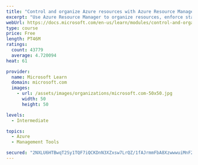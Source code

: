 ```yaml
---
title: "Control and organize Azure resources with Azure Resource Manager"
excerpt: "Use Azure Resource Manager to organize resources, enforce standards, and protect critical assets from deletion."
webUrl: https://docs.microsoft.com/en-us/learn/modules/control-and-organize-with-azure-resource-manager/
type: course
price: Free
length: PT46M
ratings:
  count: 43779
  average: 4.720094
heat: 61

provider:
  name: Microsoft Learn
  domain: microsoft.com
  images:
    - url: /assets/images/organizations/microsoft.com-50x50.jpg
      width: 50
      height: 50

levels:
  - Intermediate

topics:
  - Azure
  - Management Tools

secured: "2NXLU6HTBwqT2Sy1TQF7iQCKDnN3XZxsw7LrQZ/1fAJrmmFbA8XzwwwuiMnF2rsJWdELVk5bf+t660jcyrSVL2BXjd2darilwgKd1c4tQJX+Cqr4AOy/Yni8fQpSoSRzp0KgmgJMnSPmS9TJDbveBeWCfNWvgXL3D1lLy2p+11QyMoDmc7hGp0H1N10JzKcVU7kqkHNo1o5EkU9BMIzTmZ6lwIiNbRsEAs2yONFHgZd2Z+yFCBYMDKO2WMJj1xfcK3KZydcytHDenk8nNMnoQk2Mnr5qrN5Txdtl7ubv0nkoBTT9kAEAOcnBRYH7UAKceXPBZoUZCZq83yK+HjmAl2OEAl0nQU2Vq2S8ojjTHi8jX3MYwc/Zk/v+9w06N7Xaa+FlJOTCxSCLm+3olY8RnG+MEMW9Udp52RMTHrrOZQhNlpGo6/Mp4YU6UEwg4zf7;iNQzBBttuinF4b4mnSkxjw=="
---
```


